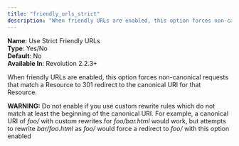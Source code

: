 ```yaml
---
title: "friendly_urls_strict"
description: "When friendly URLs are enabled, this option forces non-canonical requests that match a Resource to 301 redirect to the canonical URI for that Resource"
---
```


**Name**: Use Strict Friendly URLs  
**Type**: Yes/No  
**Default**: No  
**Available In**: Revolution 2.2.3+

When friendly URLs are enabled, this option forces non-canonical requests that match a Resource to 301 redirect to the canonical URI for that Resource. 

**WARNING:** Do not enable if you use custom rewrite rules which do not match at least the beginning of the canonical URI. For example, a canonical URI of *foo/* with custom rewrites for *foo/bar.html* would work, but attempts to rewrite *bar/foo.html* as *foo/* would force a redirect to *foo/* with this option enabled